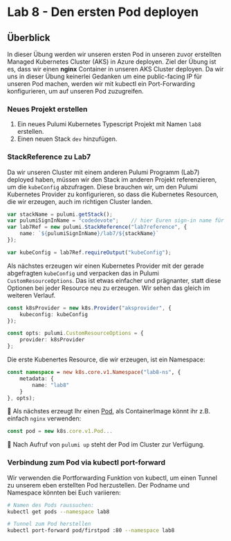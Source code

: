 # Lab 8 - Den ersten Pod deployen

## Überblick

In dieser Übung werden wir unseren ersten Pod in unseren zuvor erstellten Managed Kubernetes Cluster (AKS) in Azure deployen. Ziel der Übung ist es, dass wir einen **nginx** Container in unseren AKS Cluster deployen. Da wir uns in dieser Übung keinerlei Gedanken um eine public-facing IP für unseren Pod machen, werden wir mit kubectl ein Port-Forwarding konfigurieren, um auf unseren Pod zuzugreifen.

### Neues Projekt erstellen

1. Ein neues Pulumi Kubernetes Typescript Projekt mit Namen `lab8` erstellen.
2. Einen neuen Stack `dev` hinzufügen.

### StackReference zu Lab7

Da wir unseren Cluster mit einem anderen Pulumi Programm (Lab7) deployed haben, müssen wir den Stack im anderen Projekt referenzieren, um die `kubeConfig` abzufragen. Diese brauchen wir, um den Pulumi Kubernetes Provider zu konfigurieren, so dass die Kubernetes Resourcen, die wir erzeugen, auch im richtigen Cluster landen.

```ts
var stackName = pulumi.getStack();
var pulumiSignInName = "codedevote";    // hier Euren sign-in name für pulumi setzen
var lab7Ref = new pulumi.StackReference("lab7reference", {
    name: `${pulumiSignInName}/lab7/${stackName}`
});

var kubeConfig = lab7Ref.requireOutput("kubeConfig");
```

Als nächstes erzeugen wir einen Kubernetes Provider mit der gerade abgefragten `kubeConfig` und verpacken das in Pulumi `CustomResourceOptions`. Das ist etwas einfacher und prägnanter, statt diese Optionen bei jeder Resource neu zu erzeugen. Wir sehen das gleich im weiteren Verlauf.

```ts
const k8sProvider = new k8s.Provider("aksprovider", {
    kubeconfig: kubeConfig
});

const opts: pulumi.CustomResourceOptions = {
    provider: k8sProvider
};
```

Die erste Kubenertes Resource, die wir erzeugen, ist ein Namespace:
```ts
const namespace = new k8s.core.v1.Namespace("lab8-ns", {
    metadata: {
        name: "lab8"
    }
}, opts);
```

:muscle: Als nächstes erzeugt Ihr einen [Pod](https://www.pulumi.com/docs/reference/pkg/kubernetes/core/v1/pod/), als ContainerImage könnt ihr z.B. einfach `nginx` verwenden:
```ts 
const pod = new k8s.core.v1.Pod...
```

:muscle: Nach Aufruf von `pulumi up` steht der Pod im Cluster zur Verfügung.

### Verbindung zum Pod via kubectl port-forward

Wir verwenden die Portforwarding Funktion von kubectl, um einen Tunnel zu unserem eben erstellten Pod herzustellen. Der Podname und Namespace könnten bei Euch variieren:

```bash
# Namen des Pods raussuchen:
kubectl get pods --namespace lab8

# Tunnel zum Pod herstellen
kubectl port-forward pod/firstpod :80 --namespace lab8
```